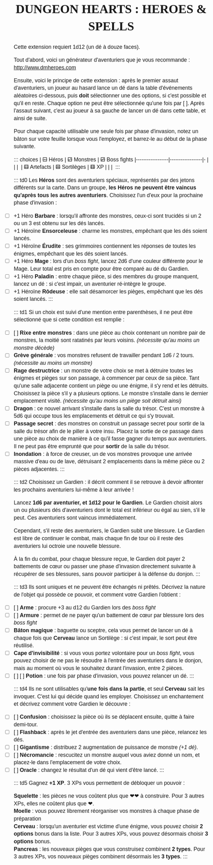 <!--
* Illus ?
* Mention auteur & license
* Inclure map Matt ?

Questions:
* Battements de cœur peuvent être dépensés n'importe quand ?
* Salle du trésor gratuite ?

Inspis : Crawl, Dungeon Keepers & Donjon Clefs en Main (page 58 pour générer des monstres)
-->
# Dungeon Hearts : Heroes & Spells

Cette extension requiert 1d12 (un dé à douze faces).

Tout d'abord, voici un générateur d'aventuriers que je vous recommande : http://www.dmheroes.com

Ensuite, voici le principe de cette extension : après le premier assaut d'aventuriers,
un joueur au hasard lance un dé dans la table d'événements aléatoires ci-dessous,
puis **doit** sélectionner une des options, si c'est possible et qu'il en reste.
Chaque option ne peut être sélectionnée qu'une fois par [ ].
Après l'assaut suivant, c'est au joueur à sa gauche de lancer un dé dans cette table, et ainsi de suite.

Pour chaque capacité utilisable une seule fois par phase d'invasion,
notez un bâton sur votre feuille lorsque vous l'employez, et barrez-le au début de la phase suivante.

::: choices
| ~~⚀~~ Héros      | ~~⚁~~ Monstres   | ~~⚂~~ Boss fights
|------------------|------------------|-
|                  |                  |&nbsp;
| ~~⚃~~ Artefacts  | ~~⚄~~ Sortilèges | ~~⚅~~ XP
|                  |                  |&nbsp;
:::

::: td0
Les **Héros** sont des aventuriers spéciaux, représentés par des jetons différents sur la carte.
Dans un groupe, **les Héros ne peuvent être vaincus qu'après tous les autres aventuriers**.
Choisissez l'un d'eux pour la prochaine phase d'invasion :
- [ ] +1 Héro **Barbare** : lorsqu'il affronte des monstres, ceux-ci sont trucidés si un 2 ou un 3 est obtenu sur les dés lancés.
- [ ] +1 Héroïne **Ensorceleuse** : charme les monstres, empêchant que les dés soient lancés.
- [ ] +1 Héroïne **Érudite** : ses grimmoires contiennent les réponses de toutes les énigmes, empêchant que les dés soient lancés.
- [ ] +1 Héro **Mage** : lors d'un _boss fight_, lancez 2d6 d'une couleur différente pour le Mage. Leur total est pris en compte pour être comparé au dé du Gardien.
- [ ] +1 Héro **Paladin** : entre chaque pièce, si des membres du groupe manquent, lancez un dé : si c'est impair, un aventurier ré-intègre le groupe.
- [ ] +1 Héroïne **Rôdeuse** : elle sait désamorcer les pièges, empêchant que les dés soient lancés.
:::

::: td1
Si un choix est suivi d'une mention entre parenthèses, il ne peut être sélectionné que si cette condition est remplie :
- [ ] [ ] **Rixe entre monstres** : dans une pièce au choix contenant un nombre pair de monstres, la moitié sont ratatinés par leurs voisins.
_(nécessite qu'au moins un monstre décède)_
- [ ] **Grève générale** : vos monstres refusent de travailler pendant 1d6 / 2 tours.
_(nécessite au moins un monstre)_
- [ ] **Rage destructrice** : un monstre de votre choix se met à détruire toutes les énigmes et pièges sur son passage,
à commencer par ceux de sa pièce.
Tant qu'une salle adjacente contient un piège ou une énigme, il s'y rend et les détruits. Choisissez la pièce s'il y a plusieurs options.
Le monstre s'installe dans le dernier emplacement visité.
_(nécessite qu'au moins un piège soit détruit ainsi)_
- [ ] **Dragon** : ce nouvel arrivant s'installe dans la salle du trésor.
C'est un monstre à 5d6 qui occupe tous les emplacements et détruit ce qui s'y trouvait.
- [ ] **Passage secret** : des monstres on construit un passage secret pour sortir de la salle du trésor afin de le piller à votre insu.
Placez la sortie de ce passage dans une pièce au choix de manière à ce qu'il fasse gagner du temps aux aventuriers.
Il ne peut pas être emprunté que pour **sortir** de la salle du trésor.
- [ ] **Inondation** : à force de creuser, un de vos monstres provoque une arrivée massive d'eau ou de lave,
détruisant 2 emplacements dans la même pièce ou 2 pièces adjacentes.
:::

::: td2
Choisissez un Gardien : il décrit comment il se retrouve à devoir affronter les prochains aventuriers lui-même à leur arrivée !

Lancez **1d6 par aventurier, et 1d12 pour le Gardien**.
Le Gardien choisit alors un ou plusieurs dés d'aventuriers dont le total est inférieur ou égal au sien, s'il le peut.
Ces aventuriers sont vaincus immédiatement.

Cependant, s'il reste des aventuriers, le Gardien subit une blessure.
Le Gardien est libre de continuer le combat, mais chaque fin de tour où il reste des aventuriers lui octroie une nouvelle blessure.

À la fin du combat, pour chaque blessure reçue, le Gardien doit payer 2 battements de cœur ou passer une phase d'invasion directement suivante à récupérer de ses blessures,
sans pouvoir participer à la défense du donjon.
:::

::: td3
Ils sont uniques et ne peuvent être échangés ni prêtés.
Décrivez la nature de l'objet qui possède ce pouvoir, et comment votre Gardien l'obtient :
- [ ] [ ] **Arme** : procure +3 au d12 du Gardien lors des _boss fight_
- [ ] [ ] **Armure** : permet de ne payer qu'un battement de cœur par blessure lors des _boss fight_
- [ ] **Bâton magique** : baguette ou sceptre, cela vous permet de lancer un dé à chaque fois que **Cerveau**
lance un Sortilège : si c'est impair, le sort peut être réutilisé.
- [ ] **Cape d'invisibilité** : si vous vous portez volontaire pour un _boss fight_,
vous pouvez choisir de ne pas le résoudre à l'entrée des aventuriers dans le donjon,
mais au moment où vous le souhaitez durant l'invasion, entre 2 pièces.
- [ ] [ ] [ ] **Potion** : une fois par phase d'invasion, vous pouvez relancer un dé.
:::

::: td4
Ils ne sont utilisables qu'**une fois dans la partie**, et seul **Cerveau** sait les invoquer. C'est lui qui décide quand les employer.
Choisissez un enchantement et décrivez comment votre Gardien le découvre :
- [ ] [ ] **Confusion** : choisissez la pièce où ils se déplacent ensuite, quitte à faire demi-tour.
- [ ] [ ] **Flashback** : après le jet d'entrée des aventuriers dans une pièce, relancez les dés.
- [ ] [ ] **Gigantisme** : distribuez 2 augmentation de puissance de monstre _(+1 dé)_.
- [ ] [ ] **Nécromancie** : rescucitez un monstre auquel vous aviez donné un nom, et placez-le dans l'emplacement de votre choix.
- [ ] [ ] **Oracle** : changez le résultat d'un dé qui vient d'être lancé.
:::

::: td5
Gagnez **+1 XP**. 3 XPs vous permettent de débloquer un pouvoir :
- **Squelette** : les pièces ne vous coûtent plus que ❤❤ à construire.
Pour 3 autres XPs, elles ne coûtent plus que ❤.
- **Moelle** : vous pouvez librement réorganiser vos monstres à chaque phase de préparation
- **Cerveau** : lorsqu'un aventurier est victime d'une énigme,
vous pouvez choisir **2 options** bonus dans la liste.
Pour 3 autres XPs, vous pouvez désormais choisir **3 options** bonus.
- **Pancreas** : les nouveaux pièges que vous construisez combinent **2 types**.
Pour 3 autres XPs, vos nouveaux pièges combinent désormais les **3 types**.
:::

<style type="text/css">
@font-face {
  font-family: AndadaRegular;
  src: url('fonts/Andada-Regular.otf') format('truetype');
}
@font-face {
  font-family: BreatheFireII;
  src: url('fonts/Breathe Fire II.otf') format('truetype');
}

body {
  margin: 0 auto;
  padding: 4rem;
  font-family: AndadaRegular,Calibri,Arial,sans-serif;
  font-size: 1.1rem;
  line-height: 1.4;
}
h1 { font-family: BreatheFireII; font-size: 2.5rem; text-transform: uppercase; text-align: center; }
section { break-inside: avoid; }
li { list-style-type: none; text-align: left; }
ul { padding-inline-start: 0; display: flex; flex-flow: column; align-items: start; }
s { text-decoration: none; font-size: 2rem; line-height: .8; vertical-align: bottom; } /* dices */
table { width: 100%; border-spacing: 0; border-collapse: collapse; border-style: hidden; page-break-inside: avoid; }
td, th { border: 2px solid #444; padding: .5rem; text-align: center; }
.choices th, .choices tr:nth-child(2) { font-weight: bold; }
</style>

<script>
// On remplace les cellules du tableau par le contenu des divs correspondants
let tbody = document.querySelector('.choices tbody')
document.querySelectorAll('div').forEach(div => {
    let className = div.classList[0]
    if (!className || !className.startsWith('td')) return
    let tdIndex = +className.charAt(2)
    let row = tdIndex < 3 ? tbody.children[0] : tbody.children[2]
    row.children[tdIndex % 3].innerHTML = div.innerHTML
    div.parentNode.removeChild(div)
})
</script>
